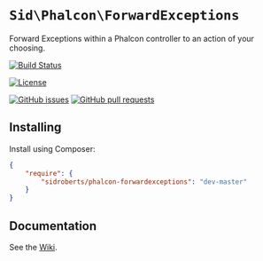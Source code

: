 # `Sid\Phalcon\ForwardExceptions`

Forward Exceptions within a Phalcon controller to an action of your choosing.



[![Build Status](https://img.shields.io/travis/SidRoberts/phalcon-forwardexceptions/master.svg?style=for-the-badge)](https://travis-ci.org/SidRoberts/phalcon-forwardexceptions)

[![License](https://img.shields.io/github/license/SidRoberts/phalcon-forwardexceptions.svg?style=for-the-badge)]()

[![GitHub issues](https://img.shields.io/github/issues-raw/SidRoberts/phalcon-forwardexceptions.svg?style=for-the-badge)](https://github.com/SidRoberts/phalcon-forwardexceptions/issues)
[![GitHub pull requests](https://img.shields.io/github/issues-pr-raw/SidRoberts/phalcon-forwardexceptions.svg?style=for-the-badge)](https://github.com/SidRoberts/phalcon-forwardexceptions/pulls)



## Installing

Install using Composer:

```json
{
    "require": {
        "sidroberts/phalcon-forwardexceptions": "dev-master"
    }
}
```



## Documentation

See the [Wiki](https://github.com/SidRoberts/phalcon-forwardexceptions/wiki).
